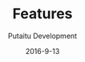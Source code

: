 ---
title: Features
sections:
    -
        template: banner
        text: "# Features\nAll the reasons you would probably love HashBrown"
        image: be7ce5f796dbe85a23c1ff105f1a082fb229da2f
        theme: dark
    -
        template: richTextSection
        text: "## Remote management\n\nThis is where HashBrown is very different from other CMS'es. Instead of hosting your site, taking up valuable server power caching and crunching numbers for every visitor, it connects to your site remotely and updates a content cache on your site, only when changes are made to the site's content. This means you can build your site in whatever language and framework you like, you can even use a static site generator service like [GitHub Pages](http://github.com/pages) and host your content managed site for free.\n\n## Multiple projects at once\n\nOne instance of HashBrown can manage the content of several sites/apps. How many it can manage is determined by the capacity of the server it's running on.\n\n## Several environments for each project\n\nEvery project has its own unlimited amount of environments. This is very useful if you want testing content separated from live content, or if you for any other reason want to branch your managed content into subsets.\n\n## Multilingual\n\nLanguage support is built into the core, no extra precautions needed when creating custom schemas.\n\n## Plugin support\n\nHashBrown comes prebundled with a few example plugins, mainly to show you how easy it is to write one of your own. So even if you need to manage content for a system that only you are using (maybe it's completely custom), HashBrown can adapt to it.\n\n## Content format consistency\n\nThe backend of HashBrown uses MongoDB for data storage and JSON for serialisation, so at no point will you have to deal with relational database content being serialised and deserialised into and from XML and other non-analogous formats, potentially losing data in the process.\n\n## Painless backups\n\nBacking up and restoring content in document-based databases has always been a snap when compared to the more traditional approaches, and it shines through in HashBrown.\n\n## Small footprint\n\nClunky Windows servers are a dying breed in the server space, and with good reason. HashBrown can run on a small virtual machine on services like [DigitalOcean](http://digitalocean.com) and thereby cost a lot less to host.\n\n## Is and always will be free and open source\n\nThe HashBrown software will never cost you anything, contain binary blobs or in any other way hide its inner workings."
meta:
    id: 65134decc72fa5adec880cb0e0484ae8e4213838
    parentId: ""
    language: en
date: '2016-9-13'
author: 'Putaitu Development'
permalink: /features/
layout: sectionPage
---